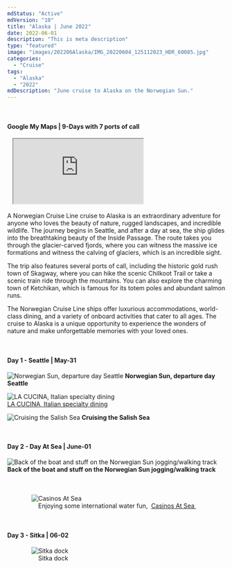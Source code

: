 ```yaml
---
mdStatus: "Active"
mdVersion: "10"
title: "Alaska | June 2022"
date: 2022-06-01
description: "This is meta description"
type: "featured"
image: "images/202206Alaska/IMG_20220604_125112023_HDR_60085.jpg"
categories: 
  - "Cruise"
tags:
  - "Alaska"
  - "2022"
mdDescription: "June cruise to Alaska on the Norwegian Sun."
---
```


<!-- Start ********** MyMap01 ********** Start -->	
<br>	
<h4>	
	Google My Maps | 9-Days with 7 ports of call
</h4>	
<div class="embed-responsive embed-responsive-1by1">	
   <iframe 	
        src=	"https://www.google.com/maps/d/embed?mid=1uCSl3Hf9lG9KhiA4f7pXLCNO6rGKmTY&ehbc=2E312F"
        title=	"Google My Maps"
    > 	
    </iframe>	
</div>	

A Norwegian Cruise Line cruise to Alaska is an extraordinary adventure for anyone who loves the beauty of nature, rugged landscapes, and incredible wildlife. The journey begins in Seattle, and after a day at sea, the ship glides into the breathtaking beauty of the Inside Passage. The route takes you through the glacier-carved fjords, where you can witness the massive ice formations and witness the calving of glaciers, which is an incredible sight.

The trip also features several ports of call, including the historic gold rush town of Skagway, where you can hike the scenic Chilkoot Trail or take a scenic train ride through the mountains. You can also explore the charming town of Ketchikan, which is famous for its totem poles and abundant salmon runs.

The Norwegian Cruise Line ships offer luxurious accommodations, world-class dining, and a variety of onboard activities that cater to all ages. The cruise to Alaska is a unique opportunity to experience the wonders of nature and make unforgettable memories with your loved ones.
<!-- End ********** MyMap01 ********** End -->	
<!-- Start ********** Item01Fig01 ********** Start -->	
<br>	
<h4>	
	Day 1 - Seattle | May-31
</h4>	

![Norwegian Sun, departure day Seattle](../../images/202206Alaska/IMG_20220531_134212537_HDR240085.jpg)
**Norwegian Sun, departure day Seattle**
<!-- End ********** Item01Fig01 ********** End -->	
<!-- Start ********** Item01Fig02 ********** Start -->	
![LA CUCINA, Italian specialty dining](../../images/202206Alaska/IMG_20220531_173736734_HDR240085.jpg)
<a href=https://www.ncl.com/why-cruise-norwegian/cruise-dining/italian#la-cucina target="_blank">	
	LA CUCINA, Italian specialty dining
</a>	
<!-- End ********** Item01Fig02 ********** End -->	
<!-- Start ********** Item01Fig03 ********** Start -->	
![Cruising the Salish Sea](../../images/202206Alaska/IMG_20220531_203203672_HDR240085.jpg)
**Cruising the Salish Sea**	
<!-- End ********** Item01Fig03 ********** End -->	
<!-- End ********** Item01Fig01 ********** End -->	

<!-- Start ********** Item02Fig01 ********** Start -->	
<br>	
<h4>	
	Day 2 - Day At Sea | June-01
</h4>	

![Back of the boat and stuff on the Norwegian Sun jogging/walking track](../../images/202206Alaska/IMG_20220601_074053397_HDR135085.jpg)
**Back of the boat and stuff on the Norwegian Sun jogging/walking track**		
<!-- End ********** Item02Fig01 ********** End -->	
<!-- Start ********** Item02Fig02 ********** Start -->	
<br>	
<h4>	
	
</h4>	
<figure>	
    <img 	
        src=	"/images/202206Alaska/IMG_20220604_141126520_240085.jpg"
        alt=	"Casinos At Sea"
    >	
      <figcaption>	
        	Enjoying some international water fun,&nbsp;
<a href=	
	https://www.ncl.com/why-cruise-norwegian/casino-cruise
target="_blank"	
>	
	Casinos At Sea
</a>	
    </figcaption>	
</figure>	
	
	
	
	
<!-- End ********** Item02Fig02 ********** End -->	

<!-- Start ********** Item03Fig01 ********** Start -->	
<br>	
<h4>	
	Day 3 - Sitka | 06-02
</h4>	
<figure>	
    <img 	
        src=	"/images/202206Alaska/IMG_20220602_125842380_HDR240085.jpg"
        alt=	"Sitka dock"
    >	
      <figcaption>	
        	Sitka dock
    </figcaption>	
</figure>		
<!-- End ********** Item03Fig01 ********** End -->	